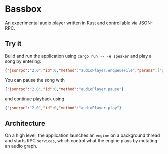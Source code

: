 # Bassbox
An experimental audio player written in Rust and controllable via JSON-RPC.

## Try it
Build and run the application using `cargo run -- -e speaker` and play a song by entering:

```json
{"jsonrpc":"2.0","id":0,"method":"audioPlayer.enqueueFile","params":["path/to/a/song.mp3"]}
```

You can pause the song with

```json
{"jsonrpc":"2.0","id":0,"method":"audioPlayer.pause"}
```

and continue playback using

```json
{"jsonrpc":"2.0","id":0,"method":"audioPlayer.play"}
```

## Architecture
On a high level, the application launches an `engine` on a background thread and starts RPC `services`, which control what the engine plays by mutating an audio graph.
